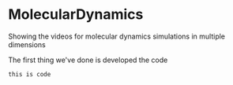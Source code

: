 # MolecularDynamics
Showing the videos for molecular dynamics simulations in multiple dimensions

The first thing we've done is developed the code 

```
this is code 

```
